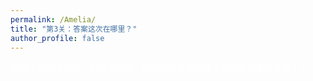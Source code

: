```yaml
---
permalink: /Amelia/
title: "第3关：答案这次在哪里？"
author_profile: false
---
```


<p style="color: white;">哈哈！这回给你留下的只有白色，你以为白色是答案？你会永远留在这里！！</p>